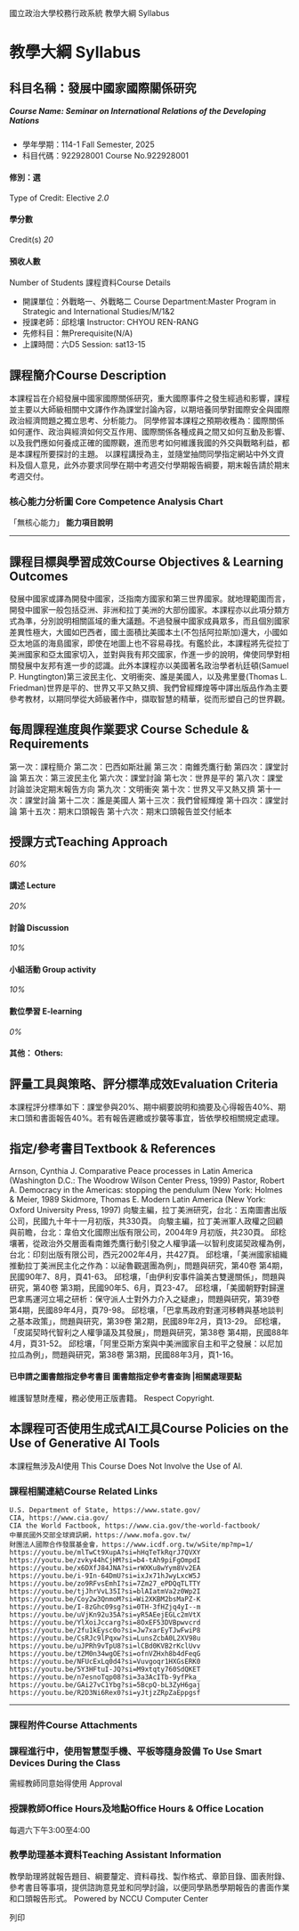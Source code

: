 國立政治大學校務行政系統 教學大綱 Syllabus
# 教學大綱 Syllabus
##  科目名稱：發展中國家國際關係研究 
#####  Course Name: Seminar on International Relations of the Developing Nations
  * 學年學期：114-1 Fall Semester, 2025 
  * 科目代碼：922928001 Course No.922928001


#### 修別：選
Type of Credit: Elective 
_2.0_
#### 學分數
Credit(s)
_20_
#### 預收人數
Number of Students
課程資料Course Details
  * 開課單位：外戰略一、外戰略二 Course Department:Master Program in Strategic and International Studies/M/1&2 
  * 授課老師：邱稔壤 Instructor: CHYOU REN-RANG 
  * 先修科目：無Prerequisite(N/A)
  * 上課時間：六D5 Session: sat13-15


##  課程簡介Course Description
本課程旨在介紹發展中國家國際關係研究，重大國際事件之發生經過和影響，課程並主要以大師級相關中文譯作作為課堂討論內容，以期培養同學對國際安全與國際政治經濟問題之獨立思考、分析能力。
同學修習本課程之預期收穫為：國際關係如何運作、政治與經濟如何交互作用、國際關係各種成員之間又如何互動及影響、以及我們應如何養成正確的國際觀，進而思考如何維護我國的外交與戰略利益，都是本課程所要探討的主題。
以課程講授為主，並隨堂抽問同學指定網站中外文資料及個人意見，此外亦要求同學在期中考週交付學期報告綱要，期末報告請於期末考週交付。
###  核心能力分析圖 Core Competence Analysis Chart
「無核心能力」 
**能力項目說明**
* * *
##  課程目標與學習成效Course Objectives & Learning Outcomes 
發展中國家或譯為開發中國家，泛指南方國家和第三世界國家。就地理範圍而言，開發中國家一般包括亞洲、非洲和拉丁美洲的大部份國家。本課程亦以此項分類方式為準，分別說明相關區域的重大議題。不過發展中國家成員眾多，而且個別國家差異性極大，大國如巴西者，國土面積比美國本土(不包括阿拉斯加)還大，小國如亞太地區的海島國家，即使在地圖上也不容易尋找。有鑑於此，本課程將先從拉丁美洲國家和亞太國家切入，並對與我有邦交國家，作進一步的說明，俾使同學對相關發展中友邦有進一步的認識。此外本課程亦以美國著名政治學者杭廷頓(Samuel P. Hungtington)第三波民主化、文明衝突、誰是美國人，以及弗里曼(Thomas L. Friedman)世界是平的、世界又平又熱又擠、我們曾經輝煌等中譯出版品作為主要參考教材，以期同學從大師級著作中，擷取智慧的精華，從而形塑自己的世界觀。
##  每周課程進度與作業要求 Course Schedule & Requirements
第一次：課程簡介
第二次：巴西如斯壯麗
第三次：南錐禿鷹行動
第四次：課堂討論
第五次：第三波民主化
第六次：課堂討論
第七次：世界是平的
第八次：課堂討論並決定期末報告方向
第九次：文明衝突
第十次：世界又平又熱又擠
第十一次：課堂討論
第十二次：誰是美國人
第十三次：我們曾經輝煌
第十四次：課堂討論
第十五次：期末口頭報告
第十六次：期末口頭報告並交付紙本
##  授課方式Teaching Approach
_60%_
####  講述 Lecture
_20%_
####  討論 Discussion
_10%_
####  小組活動 Group activity
_10%_
####  數位學習 E-learning
_0%_
####  其他： Others:
##  評量工具與策略、評分標準成效Evaluation Criteria
本課程評分標準如下：課堂參與20%、期中綱要說明和摘要及心得報告40%、期末口頭和書面報告40%。若有報告遲繳或抄襲等事宜，皆依學校相關規定處理。
##  指定/參考書目Textbook & References
Arnson, Cynthia J. Comparative Peace processes in Latin America (Washington D.C.: The Woodrow Wilson Center Press, 1999)
Pastor, Robert A. Democracy in the Americas: stopping the pendulum (New York: Holmes & Meier, 1989
Skidmore, Thomas E. Modern Latin America (New York: Oxford University Press, 1997)
向駿主編，拉丁美洲研究，台北：五南圖書出版公司，民國九十年十一月初版，共330頁。
向駿主編，拉丁美洲軍人政權之回顧與前瞻，台北：韋伯文化國際出版有限公司，2004年9 月初版，共230頁。
邱稔壤著，從政治外交層面看南錐禿鷹行動引發之人權爭議—以智利皮諾契政權為例，台北：印刻出版有限公司，西元2002年4月，共427頁。
邱稔壤，「美洲國家組織推動拉丁美洲民主化之作為：以祕魯觀選團為例」，問題與研究，第40卷 第4期，民國90年7、8月，頁41-63。
邱稔壤，「由伊利安事件論美古雙邊關係」，問題與研究，第40卷 第3期，民國90年5、6月，頁23-47。
邱稔壤，「美國朝野對歸還巴拿馬運河立場之研析：保守派人士對外力介入之疑慮」，問題與研究，第39卷 第4期，民國89年4月，頁79-98。
邱稔壤，「巴拿馬政府對運河移轉與基地談判之基本政策」，問題與研究，第39卷 第2期，民國89年2月，頁13-29。
邱稔壤，「皮諾契時代智利之人權爭議及其發展」，問題與研究，第38卷 第4期，民國88年4月，頁31-52。
邱稔壤，「阿里亞斯方案與中美洲國家自主和平之發展：以尼加拉瓜為例」，問題與研究，第38卷 第3期，民國88年3月，頁1-16。
####  已申請之圖書館指定參考書目  圖書館指定參考書查詢 |相關處理要點
維護智慧財產權，務必使用正版書籍。 Respect Copyright.
##  本課程可否使用生成式AI工具Course Policies on the Use of Generative AI Tools
本課程無涉及AI使用 This Course Does Not Involve the Use of AI.
###  課程相關連結Course Related Links
```
U.S. Department of State, https://www.state.gov/
CIA, https://www.cia.gov/
CIA the World Factbook, https://www.cia.gov/the-world-factbook/
中華民國外交部全球資訊網，https://www.mofa.gov.tw/
財團法人國際合作發展基金會，https://www.icdf.org.tw/wSite/mp?mp=1/
https://youtu.be/mlTwCt9XupA?si=hHqTeTkRqrJ7QVXY
https://youtu.be/zvky44hCjHM?si=b4-tAh9piFgOmpdI
https://youtu.be/x6DXfJ84JNA?si=rWXKu8wYym8Vv2EA
https://youtu.be/i-9In-64DmU?si=ixJx71hJwyLxcW5J
https://youtu.be/zo9RFvsEmhI?si=7Zm27_ePDQqTLTTY
https://youtu.be/tjJhrVvL35I?si=blAIatmVa2z0Wp2I
https://youtu.be/Coy2w3QnmoM?si=Wi2XKBM2bsMaPZ-K
https://youtu.be/I-8zGhc09sg?si=0TH-3fHZjq4yI--m
https://youtu.be/uVjKn92u35A?si=yR5AEejEGLc2mVtX
https://youtu.be/YlXoiJccarg?si=8OxEF53DVBpwvcrd
https://youtu.be/2fu1kEysc0o?si=Jw7xarEyTJwFwiP8
https://youtu.be/CsRJc9lPqxw?si=LunsZcbA0L2XV98u
https://youtu.be/uJPRh9vTpU8?si=lCBd0KVB2rKclUvv
https://youtu.be/tZM0n34wgOE?si=ofnVZHxh8b4dFeqG
https://youtu.be/NFUcExLq0d4?si=Vuvgoqr1HXGsERK0
https://youtu.be/5Y3HFtuI-JQ?si=M9xtqty760SdQKET
https://youtu.be/n7esnoTqp08?si=3a3AcITb-9yfPka_
https://youtu.be/GAi27vC1Ybg?si=5BcpQ-bL3ZyH6gaj
https://youtu.be/R2D3Ni6Rex0?si=yJtjzZRpZaEppgsf
```

* * *
###  課程附件Course Attachments
###  課程進行中，使用智慧型手機、平板等隨身設備 To Use Smart Devices During the Class
需經教師同意始得使用  Approval
###  授課教師Office Hours及地點Office Hours & Office Location
每週六下午3:00至4:00
###  教學助理基本資料Teaching Assistant Information
教學助理將就報告題目、綱要釐定、資料尋找、製作格式、章節目錄、圖表附錄、參考書目等事項，提供諮詢意見並和同學討論，以便同學熟悉學期報告的書面作業和口頭報告形式。
Powered by NCCU Computer Center
  
列印
